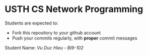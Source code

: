 USTH CS Network Programming
=====================================

Students are expected to:
* Fork this repository to your github account
* Push your commits regularly, with **proper** commit messages

Student Name: *Vu Duc Hieu - BI9-102*
